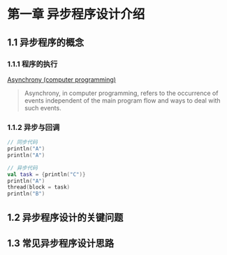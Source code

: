 # 第一章 异步程序设计介绍

## 1.1 异步程序的概念

### 1.1.1 程序的执行

[Asynchrony (computer programming)](https://en.wikipedia.org/wiki/Asynchrony_(computer_programming))

> Asynchrony, in computer programming, refers to the occurrence of events independent of the main program flow and ways to deal with such events.

### 1.1.2 异步与回调

```kotlin
// 同步代码
println("A")
println("A")
```


```kotlin
// 异步代码
val task = {println("C")}
println("A")
thread(block = task)
println("B")
```

## 1.2 异步程序设计的关键问题


## 1.3 常见异步程序设计思路

